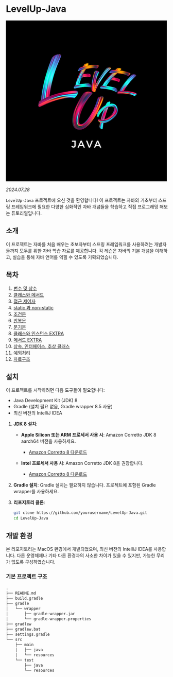 # LevelUp-Java

![레벨업_로고](etc/레벨업_자바_로고.png)

_2024.07.28_

`LevelUp-Java` 프로젝트에 오신 것을 환영합니다! 이 프로젝트는 자바의 기초부터 스프링 프레임워크에 필요한 다양한 심화적인 자바 개념들을 학습하고 직접 프로그래밍 해보는 튜토리얼입니다.

## 소개

이 프로젝트는 자바를 처음 배우는 초보자부터 스프링 프레임워크를 사용하려는 개발자들까지 모두를 위한 자바 학습 자료를 제공합니다. 각 레슨은 자바의 기본 개념을 이해하고, 실습을 통해 자바 언어를 익힐 수 있도록 기획되었습니다.

## 목차

1. [변수 및 상수](src/main/java/com/levelup/java/_01_variables_constants/README.md)
2. [클래스와 메서드](src/main/java/com/levelup/java/_02_class_method/README.md)
3. [접근 제어자](src/main/java/com/levelup/java/_03_access_modifiers/README.md)
4. [static 과 non-static](src/main/java/com/levelup/java/_04_static/README.md)
5. [조건문](src/main/java/com/levelup/java/_05_conditional_statements/README.md)
6. [반복문](src/main/java/com/levelup/java/_06_loops_statements/README.md)
7. [분기문](src/main/java/com/levelup/java/_07_branching_statements/_06_loops_statements/README.md)
8. [클래스와 인스턴스 EXTRA](src/main/java/com/levelup/java/_08_class_and_instance/README.md)
9. [메서드 EXTRA](src/main/java/com/levelup/java/_09_methods/README.md)
10. [상속, 인터페이스, 추상 클래스](src/main/java/com/levelup/java/_10_inheritance/README.md)
11. [예외처리](src/main/java/com/levelup/java/_11_exception_handling/README.md)
12. [자료구조](src/main/java/com/levelup/java/_12_data_structures/README.md)

## 설치

이 프로젝트를 시작하려면 다음 도구들이 필요합니다:

- Java Development Kit (JDK) 8
- Gradle (설치 필요 없음, Gradle wrapper 8.5 사용)
- 최신 버전의 IntelliJ IDEA

1. **JDK 8 설치**:

    - **Apple Silicon 또는 ARM 프로세서 사용 시**: Amazon Corretto JDK 8 aarch64 버전을 사용하세요.
        - [Amazon Corretto 8 다운로드](https://docs.aws.amazon.com/corretto/latest/corretto-8-ug/downloads-list.html)

    - **Intel 프로세서 사용 시**: Amazon Corretto JDK 8을 권장합니다.
        - [Amazon Corretto 8 다운로드](https://docs.aws.amazon.com/corretto/latest/corretto-8-ug/downloads-list.html)

2. **Gradle 설치**: Gradle 설치는 필요하지 않습니다. 프로젝트에 포함된 Gradle wrapper를 사용하세요.

3. **리포지토리 클론**:
   ```bash
   git clone https://github.com/yourusername/LevelUp-Java.git
   cd LevelUp-Java

## 개발 환경
본 리포지토리는 MacOS 환경에서 개발되었으며, 최신 버전의 IntelliJ IDEA를 사용합니다. 다른 운영체제나 기타 다른 환경과의 사소한 차이가 있을 수 있지만, 가능한 무리가 없도록 구성하였습니다.

### 기본 프로젝트 구조
```
.
├── README.md
├── build.gradle
├── gradle
│   └── wrapper
│       ├── gradle-wrapper.jar
│       └── gradle-wrapper.properties
├── gradlew
├── gradlew.bat
├── settings.gradle
└── src
    ├── main
    │   ├── java
    │   └── resources
    └── test
        ├── java
        └── resources
```

